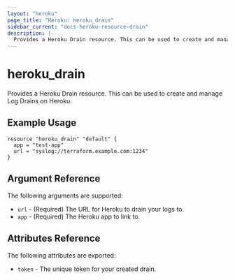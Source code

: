 ```yaml
---
layout: "heroku"
page_title: "Heroku: heroku_drain"
sidebar_current: "docs-heroku-resource-drain"
description: |-
  Provides a Heroku Drain resource. This can be used to create and manage Log Drains on Heroku.
---
```


# heroku\_drain

Provides a Heroku Drain resource. This can be used to
create and manage Log Drains on Heroku.

## Example Usage

```
resource "heroku_drain" "default" {
  app = "test-app"
  url = "syslog://terraform.example.com:1234"
}
```

## Argument Reference

The following arguments are supported:

* `url` - (Required) The URL for Heroku to drain your logs to.
* `app` - (Required) The Heroku app to link to.

## Attributes Reference

The following attributes are exported:

* `token` - The unique token for your created drain.

